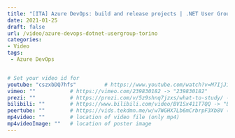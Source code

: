```yaml
---
title: "[ITA] Azure DevOps: build and release projects | .NET User Group Meetup Torino"
date: 2021-01-25
draft: false
url: /video/azure-devops-dotnet-usergroup-torino
categories:
- Video
tags:
 - Azure DevOps


# Set your video id for
youtube: "cszxbDQ7hfs"         # https://www.youtube.com/watch?v=M7IjJiZUutk -> "M7IjJiZUutk"
vimeo: ""           # https://vimeo.com/239830182 -> "239830182"
prezi: ""           # https://prezi.com/v/5z9shnq7jzxs/what-to-study/ -> "5z9shnq7jzxs"
bilibili: ""        # https://www.bilibili.com/video/BV1Sx411T7QQ -> "BV1Sx411T7QQ"
peertube: ""        # https://vids.tekdmn.me/w/w7WGHX7Lb6mCrbrpF3Xb8V (entire URL)
mp4video: ""        # location of video file (only mp4) 
mp4videoImage: ""   # location of poster image 
---
```

